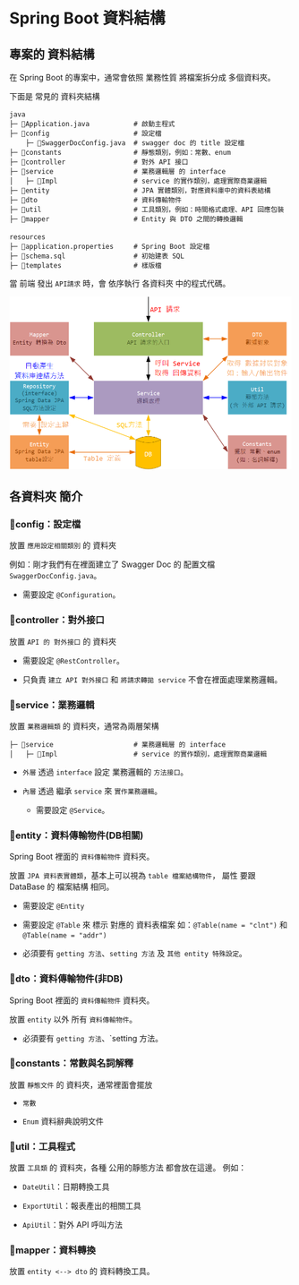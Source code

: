 # Spring Boot 資料結構

## 專案的 資料結構

在 Spring Boot 的專案中，通常會依照 業務性質 將檔案拆分成 多個資料夾。

下面是 常見的 資料夾結構

```textile
java
├─ 📄Application.java           # 啟動主程式
├─ 📁config                     # 設定檔
    ├─ 📄SwaggerDocConfig.java  # swagger doc 的 title 設定檔
├─ 📁constants                  # 靜態類別，例如：常數、enum
├─ 📁controller                 # 對外 API 接口
├─ 📁service                    # 業務邏輯層 的 interface
│   ├─ 📁Impl                   # service 的實作類別，處理實際商業邏輯
├─ 📁entity                     # JPA 實體類別，對應資料庫中的資料表結構
├─ 📁dto                        # 資料傳輸物件
├─ 📁util                       # 工具類別，例如：時間格式處理、API 回應包裝
├─ 📁mapper                     # Entity 與 DTO 之間的轉換邏輯

resources
├─ 📄application.properties     # Spring Boot 設定檔
├─ 📄schema.sql                 # 初始建表 SQL
├─ 📁templates                  # 樣版檔 
```

當 前端 發出 `API請求` 時，會 依序執行 各資料夾 中的程式代碼。

![](image\callApi.png)

## 各資料夾 簡介

### 📁config：設定檔

放置 `應用設定相關類別` 的 資料夾

例如：剛才我們有在裡面建立了 Swagger Doc 的 配置文檔 `SwaggerDocConfig.java`。

- 需要設定 `@Configuration`。

### 📁controller：對外接口

放置 `API 的 對外接口` 的 資料夾

- 需要設定 `@RestController`。

- 只負責 `建立 API 對外接口` 和 `將請求轉拋 service` 不會在裡面處理業務邏輯。

### 📁service：業務邏輯

放置 `業務邏輯類` 的 資料夾，通常為兩層架構

```textile
├─ 📁service                    # 業務邏輯層 的 interface
│   ├─ 📁Impl                   # service 的實作類別，處理實際商業邏輯
```

- `外層` 透過 `interface` 設定 業務邏輯的 `方法接口`。

- `內層` 透過 繼承 `service` 來 `實作業務邏輯`。
  
  - 需要設定 `@Service`。

### 📁entity：資料傳輸物件(DB相關)

Spring Boot 裡面的 `資料傳輸物件` 資料夾。

放置 `JPA 資料表實體類`，基本上可以視為 `table 檔案結構物件`，
屬性 要跟 DataBase 的 檔案結構 相同。

- 需要設定 `@Entity` 

- 需要設定 `@Table` 來 標示 對應的 資料表檔案
  如：`@Table(name = "clnt")` 和 `@Table(name = "addr")`

- 必須要有 `getting 方法`、`setting 方法` 及 `其他 entity 特殊設定`。

### 📁dto：資料傳輸物件(非DB)

Spring Boot 裡面的 `資料傳輸物件` 資料夾。

放置 `entity` 以外 所有 `資料傳輸物件`。

- 必須要有 `getting 方法`、`setting 方法。

### 📁constants：常數與名詞解釋

放置 `靜態文件` 的 資料夾，通常裡面會擺放

- `常數` 

- `Enum` 資料辭典說明文件

### 📁util：工具程式

放置 `工具類` 的 資料夾，各種 公用的靜態方法 都會放在這邊。
例如：

- `DateUtil`：日期轉換工具 

- `ExportUtil`：報表產出的相關工具

- `ApiUtil`：對外 API 呼叫方法

### 📁mapper：資料轉換

放置 `entity <--> dto` 的 資料轉換工具。

